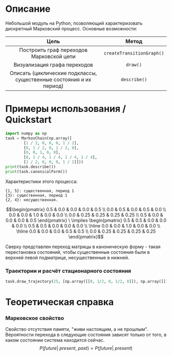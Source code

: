 # Описание
Небольшой модуль на Python, позволяющий характеризовать дискретный Марковский процесс. Основные возможности:

| Цель        |Метод |
|:-----------:|:-----------:|
|   Построить граф переходов Марковской цепи  |  ```createTransitionGraph()``` |
|   Визуализация графа переходов  |   ```draw()```  |
|   Описать (циклические подклассы, существенные состояния и их период) |   ```describe()``` |

# Примеры использования / Quickstart
```python
import numpy as np
task = MarkovChain(np.array([
        [1 / 2, 0, 0, 0, 1 / 2],
        [0, 1 / 2, 0, 1 / 2, 0],
        [0, 0, 1, 0, 0],
        [0, 1 / 4, 1 / 4, 1 / 4, 1 / 4],
        [1 / 2, 0, 0, 0, 1 / 2]]))
print(task.describe())
print(task.canonicalForm())

```
Характеристики этого процесса:
```
{1, 5}: существенная, период 1 
{3}: существенная, период 1 
{2, 4}: несущественная.
```
$$\begin{pmatrix}
0.5 & 0.0 & 0.0 & 0.0 & 0.5 \\
0.0 & 0.5 & 0.0 & 0.5 & 0.0 \\
0.0 & 0.0 & 1.0 & 0.0 & 0.0 \\
0.0 & 0.25 & 0.25 & 0.25 & 0.25 \\
0.5 & 0.0 & 0.0 & 0.0 & 0.5
\end{pmatrix} \ \implies \begin{pmatrix}
0.5 & 0.5 & 0.0 & 0.0 & 0.0 \\
0.5 & 0.5 & 0.0 & 0.0 & 0.0 \\
\hline
0.0 & 0.0 & 1.0 & 0.0 & 0.0 \\
\hline
0.0 & 0.0 & 0.0 & 0.5 & 0.5 \\
0.0 & 0.25 & 0.25 & 0.25 & 0.25
\end{pmatrix}$$

Сверху представлен переход матрицы в каноническую форму - такая перестановка состояний, чтобы существенные состояния были в верхней левой подматрице, несущественные в нижней.
### Траектории и расчёт стационарного состояния
```python
task.draw_trajectory(25, [np.array([[0, 1/2, 0, 1/2, 0]]), np.array([[1/3, 1/3, 1/3, 0, 0]])])
```

# Теоретическая справка

### Марковское свойство
Свойство отсутствия памяти, "живи настоящим, а не прошлым". Вероятности перехода в следующие состояния зависят только от того, в каком состоянии система находится сейчас.
$$P(future | \ present, \ past) = P(future | \ present)$$






